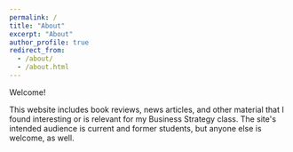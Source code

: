 ```yaml
---
permalink: /
title: "About"
excerpt: "About"
author_profile: true
redirect_from: 
  - /about/
  - /about.html
---
```


Welcome!

This website includes book reviews, news articles, and other material that I found interesting or is relevant for my Business Strategy class. The site's intended audience is current and former students, but anyone else is welcome, as well. 

